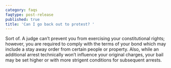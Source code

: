 ```yaml
---
category: faqs
faqtype: post-release
published: true
title: 'Can I go back out to protest? '
---
```

Sort of. A judge can’t prevent you from exercising your constitutional rights; however, you are required to comply with the terms of your bond which may include a stay away order from certain people or property. Also, while an additional arrest technically won’t influence your original charges, your bail may be set higher or with more strigent conditions for subsequent arrests.
